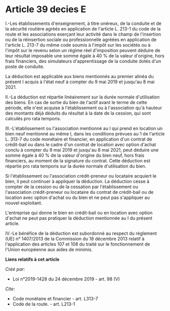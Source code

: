 # Article 39 decies E

I.-Les établissements d'enseignement, à titre onéreux, de la conduite et de la sécurité routière agréés en application de
l'article L. 213-1 du code de la route et les associations exerçant leur activité dans le champ de l'insertion ou de la
réinsertion sociale ou professionnelle agréées en application de l'article L. 213-7 du même code soumis à l'impôt sur les
sociétés ou à l'impôt sur le revenu selon un régime réel d'imposition peuvent déduire de leur résultat imposable une somme
égale à 40 % de la valeur d'origine, hors frais financiers, des simulateurs d'apprentissage de la conduite dotés d'un poste
de conduite.

La déduction est applicable aux biens mentionnés au premier alinéa du présent I acquis à l'état neuf à compter du 9 mai 2019
et jusqu'au 8 mai 2021.

II.-La déduction est répartie linéairement sur la durée normale d'utilisation des biens. En cas de sortie du bien de l'actif
avant le terme de cette période, elle n'est acquise à l'établissement ou à l'association qu'à hauteur des montants déjà
déduits du résultat à la date de la cession, qui sont calculés pro rata temporis.

III.-L'établissement ou l'association mentionné au I qui prend en location un bien neuf mentionné au même I, dans les
conditions prévues au 1 de l'article L. 313-7 du code monétaire et financier, en application d'un contrat de crédit-bail ou
dans le cadre d'un contrat de location avec option d'achat conclu à compter du 9 mai 2019 et jusqu'au 8 mai 2021, peut
déduire une somme égale à 40 % de la valeur d'origine du bien neuf, hors frais financiers, au moment de la signature du
contrat. Cette déduction est répartie pro rata temporis sur la durée normale d'utilisation du bien.

Si l'établissement ou l'association crédit-preneur ou locataire acquiert le bien, il peut continuer à appliquer la déduction.
La déduction cesse à compter de la cession ou de la cessation par l'établissement ou l'association crédit-preneur ou
locataire du contrat de crédit-bail ou de location avec option d'achat ou du bien et ne peut pas s'appliquer au nouvel
exploitant.

L'entreprise qui donne le bien en crédit-bail ou en location avec option d'achat ne peut pas pratiquer la déduction
mentionnée au I du présent article.

IV.-Le bénéfice de la déduction est subordonné au respect du règlement (UE) n° 1407/2013 de la Commission du 18 décembre 2013
relatif à l'application des articles 107 et 108 du traité sur le fonctionnement de l'Union européenne aux aides de minimis.

**Liens relatifs à cet article**

_Créé par_:

  - Loi n°2019-1428 du 24 décembre 2019 - art. 98 (V)

_Cite_:

  - Code monétaire et financier - art. L313-7
  - Code de la route. - art. L213-1
